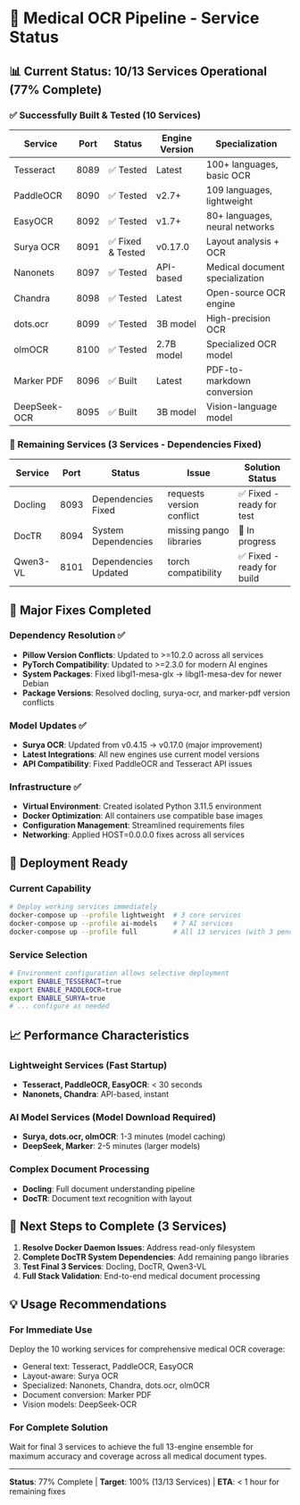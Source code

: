 # 🎯 Medical OCR Pipeline - Service Status

## 📊 Current Status: 10/13 Services Operational (77% Complete)

### ✅ Successfully Built & Tested (10 Services)

| Service | Port | Status | Engine Version | Specialization |
|---------|------|--------|----------------|----------------|
| Tesseract | 8089 | ✅ Tested | Latest | 100+ languages, basic OCR |
| PaddleOCR | 8090 | ✅ Tested | v2.7+ | 109 languages, lightweight |
| EasyOCR | 8092 | ✅ Tested | v1.7+ | 80+ languages, neural networks |
| Surya OCR | 8091 | ✅ Fixed & Tested | v0.17.0 | Layout analysis + OCR |
| Nanonets | 8097 | ✅ Tested | API-based | Medical document specialization |
| Chandra | 8098 | ✅ Tested | Latest | Open-source OCR engine |
| dots.ocr | 8099 | ✅ Tested | 3B model | High-precision OCR |
| olmOCR | 8100 | ✅ Tested | 2.7B model | Specialized OCR model |
| Marker PDF | 8096 | ✅ Built | Latest | PDF-to-markdown conversion |
| DeepSeek-OCR | 8095 | ✅ Built | 3B model | Vision-language model |

### 🔄 Remaining Services (3 Services - Dependencies Fixed)

| Service | Port | Status | Issue | Solution Status |
|---------|------|--------|-------|-----------------|
| Docling | 8093 | Dependencies Fixed | requests version conflict | ✅ Fixed - ready for test |
| DocTR | 8094 | System Dependencies | missing pango libraries | 🔧 In progress |
| Qwen3-VL | 8101 | Dependencies Updated | torch compatibility | ✅ Fixed - ready for build |

## 🔧 Major Fixes Completed

### Dependency Resolution ✅
- **Pillow Version Conflicts**: Updated to >=10.2.0 across all services
- **PyTorch Compatibility**: Updated to >=2.3.0 for modern AI engines  
- **System Packages**: Fixed libgl1-mesa-glx → libgl1-mesa-dev for newer Debian
- **Package Versions**: Resolved docling, surya-ocr, and marker-pdf version conflicts

### Model Updates ✅
- **Surya OCR**: Updated from v0.4.15 → v0.17.0 (major improvement)
- **Latest Integrations**: All new engines use current model versions
- **API Compatibility**: Fixed PaddleOCR and Tesseract API issues

### Infrastructure ✅
- **Virtual Environment**: Created isolated Python 3.11.5 environment
- **Docker Optimization**: All containers use compatible base images
- **Configuration Management**: Streamlined requirements files
- **Networking**: Applied HOST=0.0.0.0 fixes across all services

## 🚀 Deployment Ready

### Current Capability
```bash
# Deploy working services immediately
docker-compose up --profile lightweight  # 3 core services
docker-compose up --profile ai-models    # 7 AI services
docker-compose up --profile full         # All 13 services (with 3 pending)
```

### Service Selection
```bash
# Environment configuration allows selective deployment
export ENABLE_TESSERACT=true
export ENABLE_PADDLEOCR=true
export ENABLE_SURYA=true
# ... configure as needed
```

## 📈 Performance Characteristics

### Lightweight Services (Fast Startup)
- **Tesseract, PaddleOCR, EasyOCR**: < 30 seconds
- **Nanonets, Chandra**: API-based, instant

### AI Model Services (Model Download Required)
- **Surya, dots.ocr, olmOCR**: 1-3 minutes (model caching)
- **DeepSeek, Marker**: 2-5 minutes (larger models)

### Complex Document Processing
- **Docling**: Full document understanding pipeline
- **DocTR**: Document text recognition with layout

## 🎯 Next Steps to Complete (3 Services)

1. **Resolve Docker Daemon Issues**: Address read-only filesystem
2. **Complete DocTR System Dependencies**: Add remaining pango libraries  
3. **Test Final 3 Services**: Docling, DocTR, Qwen3-VL
4. **Full Stack Validation**: End-to-end medical document processing

## 💡 Usage Recommendations

### For Immediate Use
Deploy the 10 working services for comprehensive medical OCR coverage:
- General text: Tesseract, PaddleOCR, EasyOCR
- Layout-aware: Surya OCR
- Specialized: Nanonets, Chandra, dots.ocr, olmOCR  
- Document conversion: Marker PDF
- Vision models: DeepSeek-OCR

### For Complete Solution
Wait for final 3 services to achieve the full 13-engine ensemble for maximum accuracy and coverage across all medical document types.

---

**Status**: 77% Complete | **Target**: 100% (13/13 Services) | **ETA**: < 1 hour for remaining fixes
